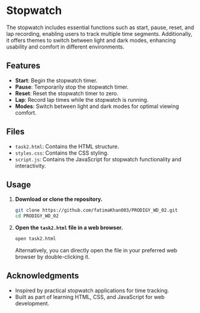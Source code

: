 # Stopwatch
The stopwatch includes essential functions such as start, pause, reset, and lap recording, enabling users to track multiple time segments. Additionally, it offers themes to switch between light and dark modes, enhancing usability and comfort in different environments.

## Features

- **Start**: Begin the stopwatch timer.
- **Pause**: Temporarily stop the stopwatch timer.
- **Reset**: Reset the stopwatch timer to zero.
- **Lap**: Record lap times while the stopwatch is running.
- **Modes**: Switch between light and dark modes for optimal viewing comfort.

## Files

- `task2.html`: Contains the HTML structure.
- `styles.css`: Contains the CSS styling.
- `script.js`: Contains the JavaScript for stopwatch functionality and interactivity.

## Usage

1. **Download or clone the repository.**

    ```sh
    git clone https://github.com/fatimaKhan003/PRODIGY_WD_02.git
    cd PRODIGY_WD_02
    ```

2. **Open the `task2.html` file in a web browser.**

    ```sh
    open task2.html
    ```

    Alternatively, you can directly open the file in your preferred web browser by double-clicking it.
   
## Acknowledgments

- Inspired by practical stopwatch applications for time tracking.
- Built as part of learning HTML, CSS, and JavaScript for web development.

